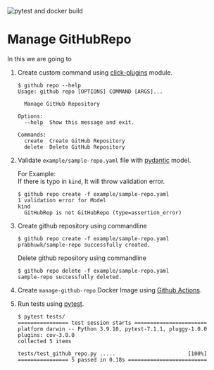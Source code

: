 ![pytest and docker build](https://github.com/prabhuwk/manage-github-repo/actions/workflows/main.yml/badge.svg)


# Manage GitHubRepo 

In this we are going to   

1. Create custom command using [click-plugins](https://github.com/click-contrib/click-plugins) module.
    ```shell
   $ github repo --help
    Usage: github repo [OPTIONS] COMMAND [ARGS]...
    
      Manage GitHub Repository
    
    Options:
      --help  Show this message and exit.
    
    Commands:
      create  Create GitHub Repository
      delete  Delete GitHub Repository
    ```

2. Validate `example/sample-repo.yaml` file with [pydantic](https://pydantic-docs.helpmanual.io) model.    

    For Example:  
    If there is typo in `kind`, It will throw validation error.  
    ```shell
    $ github repo create -f example/sample-repo.yaml
    1 validation error for Model
    kind
      GitHubRep is not GitHubRepo (type=assertion_error)
    ```

3. Create github repository using commandline
    ```shell
    $ github repo create -f example/sample-repo.yaml
    prabhuwk/sample-repo successfully created.
    ```
   
    Delete github repository using commandline
    ```shell
    $ github repo delete -f example/sample-repo.yaml
    sample-repo successfully deleted.
    ```

4. Create `manage-github-repo` Docker Image using [Github Actions](https://docs.github.com/en/actions).  


5. Run tests using [pytest](https://docs.pytest.org/en/7.1.x/contents.html).

   ```shell
   $ pytest tests/
   ================ test session starts =======================
   platform darwin -- Python 3.9.10, pytest-7.1.1, pluggy-1.0.0
   plugins: cov-3.0.0
   collected 5 items                                                                                                                                                                                             
   
   tests/test_github_repo.py .....                       [100%]                                                            
   ================ 5 passed in 0.18s =========================
   ```
